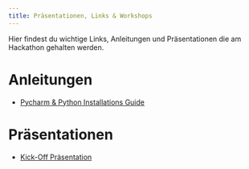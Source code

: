 ```yaml
---
title: Präsentationen, Links & Workshops
---
```


Hier findest du wichtige Links, Anleitungen und Präsentationen die am Hackathon gehalten werden.

# Anleitungen

* [Pycharm & Python Installations Guide](/guide.pdf)

# Präsentationen

* [Kick-Off Präsentation](/live/kickoff.presentation.html)